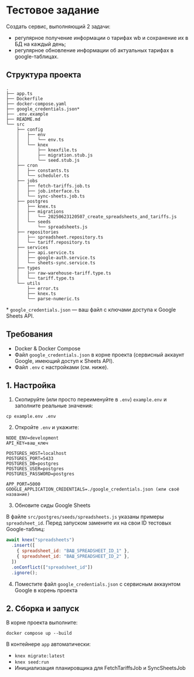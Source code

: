 # Тестовое задание

Cоздать сервис, выполняющий 2 задачи:
- регулярное получение информации о тарифах wb и сохранение их в БД на каждый день;
- регулярное обновление информации об актуальных тарифах в google-таблицах.

## Структура проекта

```
.
├── app.ts
├── Dockerfile
├── docker-compose.yaml
├── google_credentials.json*  
├── .env.example
├── README.md
└── src
    ├── config
    │   ├── env
    │   │   └── env.ts
    │   └── knex
    │       ├── knexfile.ts
    │       ├── migration.stub.js
    │       └── seed.stub.js
    ├── cron
    │   ├── constants.ts
    │   └── scheduler.ts
    ├── jobs
    │   ├── fetch-tariffs.job.ts
    │   ├── job.interface.ts
    │   └── sync-sheets.job.ts
    ├── postgres
    │   ├── knex.ts
    │   ├── migrations
    │   │   └── 20250623120507_create_spreadsheets_and_tariffs.js
    │   └── seeds
    │       └── spreadsheets.js
    ├── repositories
    │   ├── spreadsheet.repository.ts
    │   └── tariff.repository.ts
    ├── services
    │   ├── api.service.ts
    │   ├── google-auth.service.ts
    │   └── sheets-sync.service.ts
    ├── types
    │   ├── raw-warehouse-tariff.type.ts
    │   └── tariff.type.ts
    └── utils
        ├── error.ts
        ├── knex.ts
        └── parse-numeric.ts
```
\* `google_credentials.json` — ваш файл с ключами доступа к Google Sheets API.

## Требования

- Docker & Docker Compose
- Файл `google_credentials.json` в корне проекта (сервисный аккаунт Google, имеющий доступ к Sheets API).
- Файл `.env` с настройками (см. ниже).

## 1. Настройка

1. Скопируйте (или просто переименуйте в `.env`) `example.env` и заполните реальные значения:
```
cp example.env .env
```

2. Откройте `.env` и укажите:
```
NODE_ENV=development
API_KEY=ваш_ключ

POSTGRES_HOST=localhost
POSTGRES_PORT=5433
POSTGRES_DB=postgres
POSTGRES_USER=postgres
POSTGRES_PASSWORD=postgres

APP_PORT=5000
GOOGLE_APPLICATION_CREDENTIALS=./google_credentials.json (или своё название)
```

3. Обновите сиды Google Sheets

В файле `src/postgres/seeds/spreadsheets.js` указаны примеры `spreadsheet_id`.
Перед запуском замените их на свои ID тестовых Google-таблиц:
```js
await knex("spreadsheets")
  .insert([
    { spreadsheet_id: "ВАШ_SPREADSHEET_ID_1" },
    { spreadsheet_id: "ВАШ_SPREADSHEET_ID_2" },
  ])
  .onConflict(["spreadsheet_id"])
  .ignore();
```

4. Поместите файл `google_credentials.json` с сервисным аккаунтом Google в корень проекта

## 2. Сборка и запуск

В корне проекта выполните:
```
docker compose up --build
```
В контейнере `app` автоматически:
- `knex migrate:latest`
- `knex seed:run`
- Инициализация планировщика для FetchTariffsJob и SyncSheetsJob
